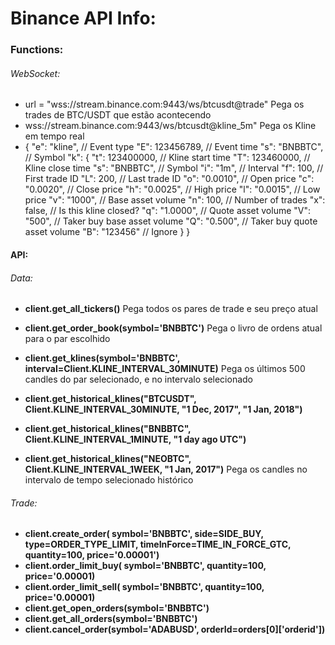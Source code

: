 # Binance API Info:

### Functions:

###### WebSocket:

- url = "wss://stream.binance.com:9443/ws/btcusdt@trade"
  Pega os trades de BTC/USDT que estão acontecendo
- wss://stream.binance.com:9443/ws/btcusdt@kline_5m"
  Pega os Kline em tempo real
- {
  "e": "kline", // Event type
  "E": 123456789, // Event time
  "s": "BNBBTC", // Symbol
  "k": {
  "t": 123400000, // Kline start time
  "T": 123460000, // Kline close time
  "s": "BNBBTC", // Symbol
  "i": "1m", // Interval
  "f": 100, // First trade ID
  "L": 200, // Last trade ID
  "o": "0.0010", // Open price
  "c": "0.0020", // Close price
  "h": "0.0025", // High price
  "l": "0.0015", // Low price
  "v": "1000", // Base asset volume
  "n": 100, // Number of trades
  "x": false, // Is this kline closed?
  "q": "1.0000", // Quote asset volume
  "V": "500", // Taker buy base asset volume
  "Q": "0.500", // Taker buy quote asset volume
  "B": "123456" // Ignore
  }
  }

#### API:

###### Data:

- **client.get_all_tickers()**
  Pega todos os pares de trade e seu preço atual

- **client.get_order_book(symbol='BNBBTC')**
  Pega o livro de ordens atual para o par escolhido

- **client.get_klines(symbol='BNBBTC', interval=Client.KLINE_INTERVAL_30MINUTE)**
  Pega os últimos 500 candles do par selecionado, e no intervalo selecionado

- **client.get_historical_klines("BTCUSDT", Client.KLINE_INTERVAL_30MINUTE, "1 Dec, 2017", "1 Jan, 2018")**
- **client.get_historical_klines("BNBBTC", Client.KLINE_INTERVAL_1MINUTE, "1 day ago UTC")**
- **client.get_historical_klines("NEOBTC", Client.KLINE_INTERVAL_1WEEK, "1 Jan, 2017")**
  Pega os candles no intervalo de tempo selecionado histórico

###### Trade:

- **client.create_order( symbol='BNBBTC', side=SIDE_BUY, type=ORDER_TYPE_LIMIT, timeInForce=TIME_IN_FORCE_GTC, quantity=100, price='0.00001')**
- **client.order_limit_buy( symbol='BNBBTC', quantity=100, price='0.00001)**
- **client.order_limit_sell( symbol='BNBBTC', quantity=100, price='0.00001)**
- **client.get_open_orders(symbol='BNBBTC')**
- **client.get_all_orders(symbol='BNBBTC')**
- **client.cancel_order(symbol='ADABUSD', orderId=orders[0]['orderid'])**
